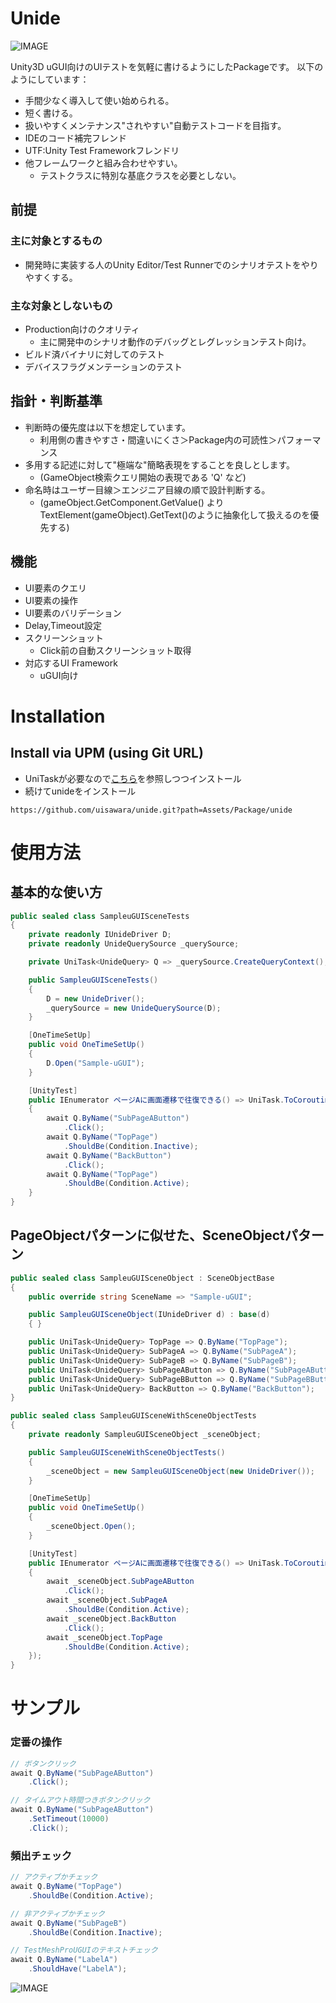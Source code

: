 # Unide

![IMAGE](https://github.com/uisawara/unide/blob/main/CodeCoverage/Report/badge_combined.svg)

Unity3D uGUI向けのUIテストを気軽に書けるようにしたPackageです。
以下のようにしています：

- 手間少なく導入して使い始められる。
- 短く書ける。
- 扱いやすくメンテナンス"されやすい"自動テストコードを目指す。
- IDEのコード補完フレンド
- UTF:Unity Test Frameworkフレンドリ
- 他フレームワークと組み合わせやすい。
  - テストクラスに特別な基底クラスを必要としない。


## 前提

### 主に対象とするもの

* 開発時に実装する人のUnity Editor/Test Runnerでのシナリオテストをやりやすくする。

### 主な対象としないもの

* Production向けのクオリティ
  * 主に開発中のシナリオ動作のデバッグとレグレッションテスト向け。
* ビルド済バイナリに対してのテスト
* デバイスフラグメンテーションのテスト

## 指針・判断基準

* 判断時の優先度は以下を想定しています。
  * 利用側の書きやすさ・間違いにくさ＞Package内の可読性＞パフォーマンス
* 多用する記述に対して"極端な"簡略表現をすることを良しとします。
  * (GameObject検索クエリ開始の表現である 'Q' など)
* 命名時はユーザー目線＞エンジニア目線の順で設計判断する。
  * (gameObject.GetComponent<TextMesh>.GetValue() より TextElement(gameObject).GetText()のように抽象化して扱えるのを優先する)

## 機能

- UI要素のクエリ
- UI要素の操作
- UI要素のバリデーション
- Delay,Timeout設定
- スクリーンショット
  - Click前の自動スクリーンショット取得
- 対応するUI Framework
  - uGUI向け

# Installation

## Install via UPM (using Git URL)

* UniTaskが必要なので[こちら](https://github.com/Cysharp/UniTask)を参照しつつインストール
* 続けてunideをインストール
```
https://github.com/uisawara/unide.git?path=Assets/Package/unide
```

# 使用方法

## 基本的な使い方

```C#
public sealed class SampleuGUISceneTests
{
    private readonly IUnideDriver D;
    private readonly UnideQuerySource _querySource;

    private UniTask<UnideQuery> Q => _querySource.CreateQueryContext();

    public SampleuGUISceneTests()
    {
        D = new UnideDriver();
        _querySource = new UnideQuerySource(D);
    }

    [OneTimeSetUp]
    public void OneTimeSetUp()
    {
        D.Open("Sample-uGUI");
    }

    [UnityTest]
    public IEnumerator ページAに画面遷移で往復できる() => UniTask.ToCoroutine(async () =>
    {
        await Q.ByName("SubPageAButton")
            .Click();
        await Q.ByName("TopPage")
            .ShouldBe(Condition.Inactive);
        await Q.ByName("BackButton")
            .Click();
        await Q.ByName("TopPage")
            .ShouldBe(Condition.Active);
    }
}
```

## PageObjectパターンに似せた、SceneObjectパターン

```c#
public sealed class SampleuGUISceneObject : SceneObjectBase
{
    public override string SceneName => "Sample-uGUI";

    public SampleuGUISceneObject(IUnideDriver d) : base(d)
    { }

    public UniTask<UnideQuery> TopPage => Q.ByName("TopPage");
    public UniTask<UnideQuery> SubPageA => Q.ByName("SubPageA");
    public UniTask<UnideQuery> SubPageB => Q.ByName("SubPageB");
    public UniTask<UnideQuery> SubPageAButton => Q.ByName("SubPageAButton");
    public UniTask<UnideQuery> SubPageBButton => Q.ByName("SubPageBButton");
    public UniTask<UnideQuery> BackButton => Q.ByName("BackButton");
}

public sealed class SampleuGUISceneWithSceneObjectTests
{
    private readonly SampleuGUISceneObject _sceneObject;

    public SampleuGUISceneWithSceneObjectTests()
    {
        _sceneObject = new SampleuGUISceneObject(new UnideDriver());
    }

    [OneTimeSetUp]
    public void OneTimeSetUp()
    {
        _sceneObject.Open();
    }

    [UnityTest]
    public IEnumerator ページAに画面遷移で往復できる() => UniTask.ToCoroutine(async () =>
    {
        await _sceneObject.SubPageAButton
            .Click();
        await _sceneObject.SubPageA
            .ShouldBe(Condition.Active);
        await _sceneObject.BackButton
            .Click();
        await _sceneObject.TopPage
            .ShouldBe(Condition.Active);
    });
}
```

# サンプル

### 定番の操作

```c#
// ボタンクリック
await Q.ByName("SubPageAButton")
    .Click();

// タイムアウト時間つきボタンクリック
await Q.ByName("SubPageAButton")
    .SetTimeout(10000)
    .Click();
```

### 頻出チェック

```c#
// アクティブかチェック
await Q.ByName("TopPage")
    .ShouldBe(Condition.Active);

// 非アクティブかチェック
await Q.ByName("SubPageB")
    .ShouldBe(Condition.Inactive);

// TestMeshProUGUIのテキストチェック
await Q.ByName("LabelA")
    .ShouldHave("LabelA");
```

![IMAGE](https://github.com/uisawara/unide/blob/main/Assets/icon.png) 